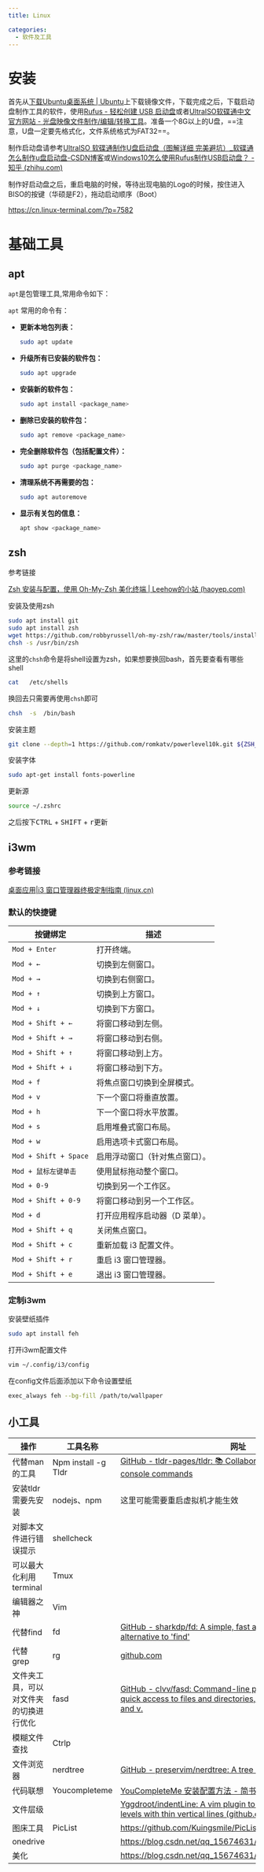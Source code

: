 ```yaml
---
title: Linux

categories: 
  - 软件及工具
---
```




# 安装

首先从[下载Ubuntu桌面系统 | Ubuntu](https://cn.ubuntu.com/download/desktop)上下载镜像文件，下载完成之后，下载启动盘制作工具的软件，使用[Rufus - 轻松创建 USB 启动盘](https://rufus.ie/zh/)或者[UltraISO软碟通中文官方网站 - 光盘映像文件制作/编辑/转换工具](https://ultraiso.net/)。准备一个8G以上的U盘，==注意，U盘一定要先格式化，文件系统格式为FAT32==。

制作启动盘请参考[UltralSO 软碟通制作U盘启动盘（图解详细 完美避坑）_软碟通怎么制作u盘启动盘-CSDN博客](https://blog.csdn.net/qq_43901693/article/details/95535051)或[Windows10怎么使用Rufus制作USB启动盘？ - 知乎 (zhihu.com)](https://zhuanlan.zhihu.com/p/370193387)

制作好启动盘之后，重启电脑的时候，等待出现电脑的Logo的时候，按住进入BISO的按键（华硕是F2），拖动启动顺序（Boot）

https://cn.linux-terminal.com/?p=7582

# 基础工具

## apt

`apt`是包管理工具,常用命令如下：

`apt` 常用的命令有：

- **更新本地包列表：**

  ```bash
  sudo apt update
  ```

- **升级所有已安装的软件包：**

  ```bash
  sudo apt upgrade
  ```

- **安装新的软件包：**

  ```bash
  sudo apt install <package_name>
  ```

- **删除已安装的软件包：**

  ```bash
  sudo apt remove <package_name>
  ```

- **完全删除软件包（包括配置文件）：**

  ```bash
  sudo apt purge <package_name>
  ```

- **清理系统不再需要的包：**

  ```bash
  sudo apt autoremove
  ```

- **显示有关包的信息：**

  ```bash
  apt show <package_name>
  ```
## zsh

参考链接

[Zsh 安装与配置，使用 Oh-My-Zsh 美化终端 | Leehow的小站 (haoyep.com)](https://www.haoyep.com/posts/zsh-config-oh-my-zsh/)

安装及使用zsh

```bash
sudo apt install git
sudo apt install zsh
wget https://github.com/robbyrussell/oh-my-zsh/raw/master/tools/install.sh -O - | sh
chsh -s /usr/bin/zsh
```

这里的`chsh`命令是将shell设置为zsh，如果想要换回bash，首先要查看有哪些shell

```bash
cat   /etc/shells
```

换回去只需要再使用`chsh`即可

```bash
chsh  -s  /bin/bash 
```

安装主题

```bash
git clone --depth=1 https://github.com/romkatv/powerlevel10k.git ${ZSH_CUSTOM:-$HOME/.oh-my-zsh/custom}/themes/powerlevel10k
```

安装字体

```bash
sudo apt-get install fonts-powerline
```

更新源

```bash
source ~/.zshrc
```

之后按下<kbd>CTRL</kbd> + <kbd>SHIFT</kbd> + <kbd>r</kbd>更新

## i3wm

###  参考链接

[桌面应用|i3 窗口管理器终极定制指南 (linux.cn)](https://linux.cn/article-15955-1.html)



### 默认的快捷键

| 按键绑定              | 描述                           |
| --------------------- | ------------------------------ |
| `Mod + Enter`         | 打开终端。                     |
| `Mod + ←`             | 切换到左侧窗口。               |
| `Mod + →`             | 切换到右侧窗口。               |
| `Mod + ↑`             | 切换到上方窗口。               |
| `Mod + ↓`             | 切换到下方窗口。               |
| `Mod + Shift + ←`     | 将窗口移动到左侧。             |
| `Mod + Shift + →`     | 将窗口移动到右侧。             |
| `Mod + Shift + ↑`     | 将窗口移动到上方。             |
| `Mod + Shift + ↓`     | 将窗口移动到下方。             |
| `Mod + f`             | 将焦点窗口切换到全屏模式。     |
| `Mod + v`             | 下一个窗口将垂直放置。         |
| `Mod + h`             | 下一个窗口将水平放置。         |
| `Mod + s`             | 启用堆叠式窗口布局。           |
| `Mod + w`             | 启用选项卡式窗口布局。         |
| `Mod + Shift + Space` | 启用浮动窗口（针对焦点窗口）。 |
| `Mod + 鼠标左键单击`  | 使用鼠标拖动整个窗口。         |
| `Mod + 0-9`           | 切换到另一个工作区。           |
| `Mod + Shift + 0-9`   | 将窗口移动到另一个工作区。     |
| `Mod + d`             | 打开应用程序启动器（D 菜单）。 |
| `Mod + Shift + q`     | 关闭焦点窗口。                 |
| `Mod + Shift + c`     | 重新加载 i3 配置文件。         |
| `Mod + Shift + r`     | 重启 i3 窗口管理器。           |
| `Mod + Shift + e`     | 退出 i3 窗口管理器。           |

### 定制i3wm

安装壁纸插件

```bash
sudo apt install feh
```

打开i3wm配置文件

```bash
vim ~/.config/i3/config
```

在config文件后面添加以下命令设置壁纸

```bash
exec_always feh --bg-fill /path/to/wallpaper
```

##  小工具

| 操作                                   | 工具名称            | 网址                                                         |
| -------------------------------------- | ------------------- | ------------------------------------------------------------ |
| 代替man的工具                          | Npm install -g Tldr | [GitHub   - tldr-pages/tldr: 📚 Collaborative cheatsheets for console commands](https://github.com/tldr-pages/tldr) |
| 安装tldr需要先安装                     | nodejs、npm         | 这里可能需要重启虚拟机才能生效                               |
| 对脚本文件进行错误提示                 | shellcheck          |                                                              |
| 可以最大化利用terminal                 | Tmux                |                                                              |
| 编辑器之神                             | Vim                 |                                                              |
| 代替find                               | fd                  | [GitHub - sharkdp/fd: A simple, fast and   user-friendly alternative to 'find'](https://github.com/sharkdp/fd) |
| 代替grep                               | rg                  | [github.com](https://github.com/BurntSushi/ripgrep)          |
| 文件夹工具，可以对文件夹的切换进行优化 | fasd                | [GitHub - clvv/fasd: Command-line   productivity booster, offers quick access to files and directories, inspired   by autojump, z and v.](https://github.com/clvv/fasd) |
| 模糊文件查找                           | Ctrlp               |                                                              |
| 文件浏览器                             | nerdtree            | [GitHub   - preservim/nerdtree: A tree explorer plugin for vim.](https://github.com/preservim/nerdtree#frequently-asked-questions) |
| 代码联想                               | Youcompleteme       | [YouCompleteMe   安装配置方法 - 简书 (jianshu.com)](https://www.jianshu.com/p/4cbdadab3ad0) |
| 文件层级                               |                     | [Yggdroot/indentLine: A vim   plugin to display the indention levels with thin vertical lines (github.com)](https://github.com/Yggdroot/indentLine) |
| 图床工具                               | PicList             | https://github.com/Kuingsmile/PicList                        |
| onedrive                               |                     | https://blog.csdn.net/qq_15674631/article/details/137602288  |
| 美化                                   |                     | https://blog.csdn.net/qq_15674631/article/details/130512285  |
